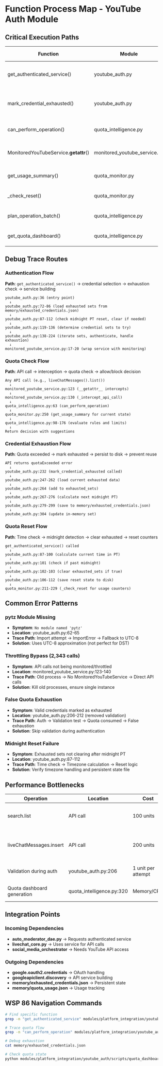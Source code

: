 # Function Process Map - YouTube Auth Module

## Critical Execution Paths

| Function | Module | Calls | Dependencies | Common Issues |
|----------|--------|-------|--------------|---------------|
| get_authenticated_service() | youtube_auth.py | get_credentials_for_index(), mark_credential_exhausted() | quota_monitor.py, google.oauth2 | Exhausted sets not clearing at midnight |
| mark_credential_exhausted() | youtube_auth.py | File I/O to memory/exhausted_credentials.json | pathlib, json, pytz | pytz missing causes timezone fallback |
| can_perform_operation() | quota_intelligence.py | get_usage_summary(), _get_quota_suggestion() | quota_monitor.py | Emergency reserve calculations |
| MonitoredYouTubeService.__getattr__() | monitored_youtube_service.py | _intercept_api_call(), quota_intelligence.can_perform_operation() | quota_intelligence.py | Old processes bypass monitoring |
| get_usage_summary() | quota_monitor.py | _load_usage(), _check_reset() | json, datetime | Daily reset timing issues |
| _check_reset() | quota_monitor.py | _reset_daily_usage() | datetime, pytz | Timezone calculations for PT |
| plan_operation_batch() | quota_intelligence.py | can_perform_operation(), _get_priority_score() | None | Batch optimization logic |
| get_quota_dashboard() | quota_intelligence.py | get_usage_summary(), _generate_recommendations() | quota_monitor.py | Dashboard data aggregation |

## Debug Trace Routes

### Authentication Flow
**Path**: `get_authenticated_service()` → credential selection → exhaustion check → service building
```
youtube_auth.py:36 (entry point)
  ↓
youtube_auth.py:72-86 (load exhausted sets from memory/exhausted_credentials.json)
  ↓
youtube_auth.py:87-112 (check midnight PT reset, clear if needed)
  ↓
youtube_auth.py:119-136 (determine credential sets to try)
  ↓
youtube_auth.py:138-224 (iterate sets, authenticate, handle exhaustion)
  ↓
monitored_youtube_service.py:17-20 (wrap service with monitoring)
```

### Quota Check Flow
**Path**: API call → interception → quota check → allow/block decision
```
Any API call (e.g., liveChatMessages().list())
  ↓
monitored_youtube_service.py:123 (__getattr__ intercepts)
  ↓
monitored_youtube_service.py:130 (_intercept_api_call)
  ↓
quota_intelligence.py:63 (can_perform_operation)
  ↓
quota_monitor.py:250 (get_usage_summary for current state)
  ↓
quota_intelligence.py:98-176 (evaluate rules and limits)
  ↓
Return decision with suggestions
```

### Credential Exhaustion Flow
**Path**: Quota exceeded → mark exhausted → persist to disk → prevent reuse
```
API returns quotaExceeded error
  ↓
youtube_auth.py:232 (mark_credential_exhausted called)
  ↓
youtube_auth.py:247-262 (load current exhausted data)
  ↓
youtube_auth.py:264 (add to exhausted_sets)
  ↓
youtube_auth.py:267-276 (calculate next midnight PT)
  ↓
youtube_auth.py:279-299 (save to memory/exhausted_credentials.json)
  ↓
youtube_auth.py:304 (update in-memory set)
```

### Quota Reset Flow
**Path**: Time check → midnight detection → clear exhausted → reset counters
```
get_authenticated_service() called
  ↓
youtube_auth.py:87-100 (calculate current time in PT)
  ↓
youtube_auth.py:101 (check if past midnight)
  ↓
youtube_auth.py:102-103 (clear exhausted_sets if true)
  ↓
youtube_auth.py:106-112 (save reset state to disk)
  ↓
quota_monitor.py:211-229 (_check_reset for usage counters)
```

## Common Error Patterns

### pytz Module Missing
- **Symptom**: `No module named 'pytz'`
- **Location**: youtube_auth.py:62-65
- **Trace Path**: Import attempt → ImportError → Fallback to UTC-8
- **Solution**: Uses UTC-8 approximation (not perfect for DST)

### Throttling Bypass (2,343 calls)
- **Symptom**: API calls not being monitored/throttled
- **Location**: monitored_youtube_service.py:123-140
- **Trace Path**: Old process → No MonitoredYouTubeService → Direct API calls
- **Solution**: Kill old processes, ensure single instance

### False Quota Exhaustion
- **Symptom**: Valid credentials marked as exhausted
- **Location**: youtube_auth.py:206-212 (removed validation)
- **Trace Path**: Auth → Validation test → Quota consumed → False exhaustion
- **Solution**: Skip validation during authentication

### Midnight Reset Failure
- **Symptom**: Exhausted sets not clearing after midnight PT
- **Location**: youtube_auth.py:87-112
- **Trace Path**: Time check → Timezone calculation → Reset logic
- **Solution**: Verify timezone handling and persistent state file

## Performance Bottlenecks

| Operation | Location | Cost | Optimization |
|-----------|----------|------|--------------|
| search.list | API call | 100 units | Use batch planning, defer if possible |
| liveChatMessages.insert | API call | 200 units | Queue and batch, use emergency override sparingly |
| Validation during auth | youtube_auth.py:206 | 1 unit per attempt | REMOVED - Skip validation |
| Quota dashboard generation | quota_intelligence.py:320 | Memory/CPU | Cache results for 60 seconds |

## Integration Points

### Incoming Dependencies
- **auto_moderator_dae.py** → Requests authenticated service
- **livechat_core.py** → Uses service for API calls
- **social_media_orchestrator** → Needs YouTube API access

### Outgoing Dependencies
- **google.oauth2.credentials** → OAuth handling
- **googleapiclient.discovery** → API service building
- **memory/exhausted_credentials.json** → Persistent state
- **memory/quota_usage.json** → Usage tracking

## WSP 86 Navigation Commands

```bash
# Find specific function
grep -n "get_authenticated_service" modules/platform_integration/youtube_auth/src/*.py

# Trace quota flow
grep -n "can_perform_operation" modules/platform_integration/youtube_auth/src/*.py

# Debug exhaustion
cat memory/exhausted_credentials.json

# Check quota state
python modules/platform_integration/youtube_auth/scripts/quota_dashboard.py --summary
```